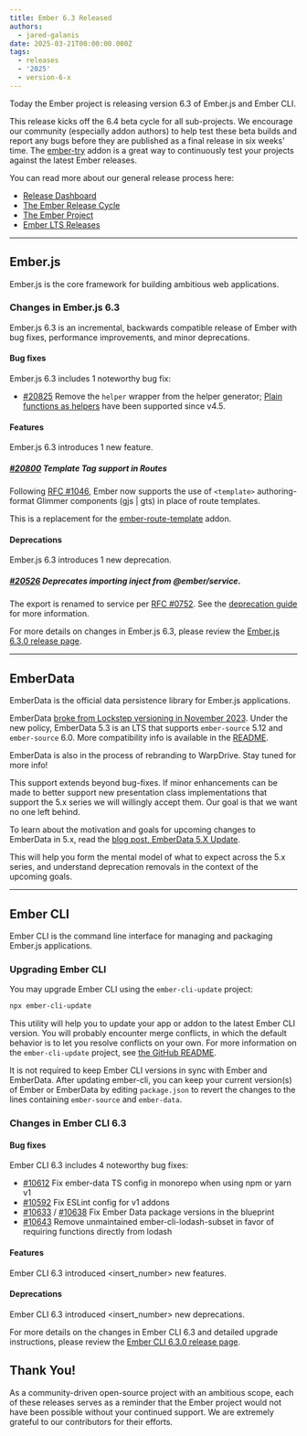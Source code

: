 ```yaml
---
title: Ember 6.3 Released
authors:
  - jared-galanis
date: 2025-03-21T00:00:00.000Z
tags:
  - releases
  - '2025'
  - version-6-x
---
```


Today the Ember project is releasing version 6.3 of Ember.js and Ember CLI.

This release kicks off the 6.4 beta cycle for all sub-projects. We encourage our community (especially addon authors) to help test these beta builds and report any bugs before they are published as a final release in six weeks' time. The [ember-try](https://github.com/ember-cli/ember-try) addon is a great way to continuously test your projects against the latest Ember releases.

You can read more about our general release process here:

- [Release Dashboard](http://emberjs.com/releases/)
- [The Ember Release Cycle](https://blog.emberjs.com/new-ember-release-process/)
- [The Ember Project](https://blog.emberjs.com/ember-project-at-2-0/)
- [Ember LTS Releases](https://blog.emberjs.com/announcing-embers-first-lts/)

---

## Ember.js

Ember.js is the core framework for building ambitious web applications.

### Changes in Ember.js 6.3

Ember.js 6.3 is an incremental, backwards compatible release of Ember with bug fixes, performance improvements, and minor deprecations.

#### Bug fixes

Ember.js 6.3 includes 1 noteworthy bug fix:

* [#20825](https://github.com/emberjs/ember.js/pull/20825) Remove the `helper` wrapper from the helper generator; [Plain functions as helpers](https://guides.emberjs.com/release/components/helper-functions/#toc_global-helper-functions) have been supported since v4.5.


#### Features

Ember.js 6.3 introduces 1 new feature.

##### [#20800](https://github.com/emberjs/ember.js/pull/20800) Template Tag support in Routes 

Following [RFC #1046](https://rfcs.emberjs.com/id/1046-template-tag-in-routes/), Ember now supports the use of `<template>` authoring-format Glimmer components (gjs | gts) in place of route templates. 

This is a replacement for the [ember-route-template](https://github.com/discourse/ember-route-template) addon.

#### Deprecations

Ember.js 6.3 introduces 1 new deprecation.

##### [#20526](https://github.com/emberjs/ember.js/pull/20526) Deprecates importing inject from @ember/service. 

The export is renamed to service per [RFC #0752](https://rfcs.emberjs.com/id/0752-inject-service/). See the [deprecation guide](https://deprecations.emberjs.com/id/importing-inject-from-ember-service) for more information.

For more details on changes in Ember.js 6.3, please review the [Ember.js 6.3.0 release page](https://github.com/emberjs/ember.js/releases/tag/v6.3.0-ember-source).

---

## EmberData

EmberData is the official data persistence library for Ember.js applications.

EmberData [broke from Lockstep versioning in November 2023](https://blog.emberjs.com/updates-to-ember-data-versioning-strategy). Under the new policy, EmberData 5.3 is an LTS that supports `ember-source` 5.12 and `ember-source` 6.0. More compatibility info is available in the [README](https://github.com/emberjs/data#compatibility).

EmberData is also in the process of rebranding to WarpDrive. Stay tuned for more info!

This support extends beyond bug-fixes. If minor enhancements can be made to better support new presentation class implementations that support the 5.x series we will willingly accept them. Our goal is that we want no one left behind.

To learn about the motivation and goals for upcoming changes to EmberData in 5.x,
read the [blog post, EmberData 5.X Update](https://blog.emberjs.com/ember-data-5-x-update-2023-04-15/).

<!-- alex ignore retext-equality -->

This will help you form the mental model of what to expect across the 5.x series,
and understand deprecation removals in the context of the upcoming goals.

---

## Ember CLI

Ember CLI is the command line interface for managing and packaging Ember.js applications.

### Upgrading Ember CLI

You may upgrade Ember CLI using the `ember-cli-update` project:

```bash
npx ember-cli-update
```

This utility will help you to update your app or addon to the latest Ember CLI version. You will probably encounter merge conflicts, in which the default behavior is to let you resolve conflicts on your own. For more information on the `ember-cli-update` project, see [the GitHub README](https://github.com/ember-cli/ember-cli-update).

It is not required to keep Ember CLI versions in sync with Ember and EmberData. After updating ember-cli, you can keep your current version(s) of Ember or EmberData by editing `package.json` to revert the changes to the lines containing `ember-source` and `ember-data`.

### Changes in Ember CLI 6.3

#### Bug fixes

Ember CLI 6.3 includes 4 noteworthy bug fixes:

- [#10612](https://github.com/ember-cli/ember-cli/pull/10612) Fix ember-data TS config in monorepo when using npm or yarn v1
- [#10592](https://github.com/ember-cli/ember-cli/pull/10592)  Fix ESLint config for v1 addons
- [#10633](https://github.com/ember-cli/ember-cli/pull/10633) / [#10638](https://github.com/ember-cli/ember-cli/pull/10638) Fix Ember Data package versions in the blueprint
- [#10643](https://github.com/ember-cli/ember-cli/pull/10643) Remove unmaintained ember-cli-lodash-subset in favor of requiring functions directly from lodash

#### Features

Ember CLI 6.3 introduced <insert_number> new features.

#### Deprecations

Ember CLI 6.3 introduced <insert_number> new deprecations.

For more details on the changes in Ember CLI 6.3 and detailed upgrade
instructions, please review the [Ember CLI 6.3.0 release page](https://github.com/ember-cli/ember-cli/releases/tag/v6.3.0).

## Thank You!

As a community-driven open-source project with an ambitious scope, each of these releases serves as a reminder that the Ember project would not have been possible without your continued support. We are extremely grateful to our contributors for their efforts.
